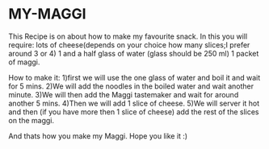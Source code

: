 # MY-MAGGI
This Recipe is on about how to make my favourite snack.
In this you will require:
lots of cheese(depends on your choice how many slices;I prefer around 3 or 4)
1 and a half glass of water (glass should be 250 ml) 
1 packet of maggi.

How to make it:
1)first we will use the one glass of water and boil it and wait for 5 mins.
2)We will add the noodles in the boiled water and wait another minute.
3)We will then add the Maggi tastemaker and wait for around another 5 mins.
4)Then we will add 1 slice of cheese.
5)We will server it hot and then (if you have more then 1 slice of cheese) add the rest of the slices on the maggi.

And thats how you make my Maggi. Hope you like it :)